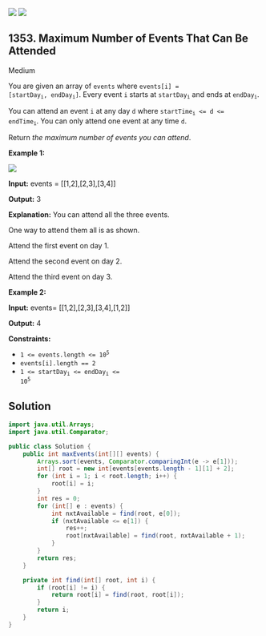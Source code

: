 [![](https://img.shields.io/github/stars/javadev/LeetCode-in-Java?label=Stars&style=flat-square)](https://github.com/javadev/LeetCode-in-Java)
[![](https://img.shields.io/github/forks/javadev/LeetCode-in-Java?label=Fork%20me%20on%20GitHub%20&style=flat-square)](https://github.com/javadev/LeetCode-in-Java/fork)

## 1353\. Maximum Number of Events That Can Be Attended

Medium

You are given an array of `events` where <code>events[i] = [startDay<sub>i</sub>, endDay<sub>i</sub>]</code>. Every event `i` starts at <code>startDay<sub>i</sub></code> and ends at <code>endDay<sub>i</sub></code>.

You can attend an event `i` at any day `d` where <code>startTime<sub>i</sub> <= d <= endTime<sub>i</sub></code>. You can only attend one event at any time `d`.

Return _the maximum number of events you can attend_.

**Example 1:**

![](https://assets.leetcode.com/uploads/2020/02/05/e1.png)

**Input:** events = \[\[1,2],[2,3],[3,4]]

**Output:** 3

**Explanation:** You can attend all the three events. 

One way to attend them all is as shown. 

Attend the first event on day 1. 

Attend the second event on day 2. 

Attend the third event on day 3.

**Example 2:**

**Input:** events= [[1,2],[2,3],[3,4],[1,2]]

**Output:** 4

**Constraints:**

*   <code>1 <= events.length <= 10<sup>5</sup></code>
*   `events[i].length == 2`
*   <code>1 <= startDay<sub>i</sub> <= endDay<sub>i</sub> <= 10<sup>5</sup></code>

## Solution

```java
import java.util.Arrays;
import java.util.Comparator;

public class Solution {
    public int maxEvents(int[][] events) {
        Arrays.sort(events, Comparator.comparingInt(e -> e[1]));
        int[] root = new int[events[events.length - 1][1] + 2];
        for (int i = 1; i < root.length; i++) {
            root[i] = i;
        }
        int res = 0;
        for (int[] e : events) {
            int nxtAvailable = find(root, e[0]);
            if (nxtAvailable <= e[1]) {
                res++;
                root[nxtAvailable] = find(root, nxtAvailable + 1);
            }
        }
        return res;
    }

    private int find(int[] root, int i) {
        if (root[i] != i) {
            return root[i] = find(root, root[i]);
        }
        return i;
    }
}
```